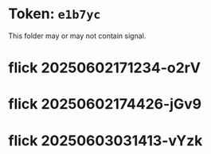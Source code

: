 # Token: `e1b7yc`

This folder may or may not contain signal.
# flick 20250602171234-o2rV
# flick 20250602174426-jGv9
# flick 20250603031413-vYzk

